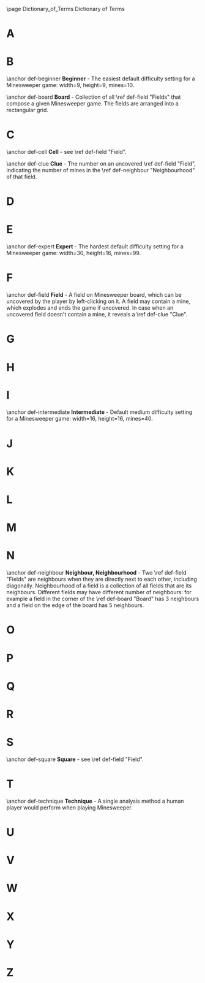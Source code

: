 \page Dictionary_of_Terms Dictionary of Terms

# A



# B

\anchor def-beginner
**Beginner** - The easiest default difficulty setting for a Minesweeper game: width=9, height=9, mines=10.

\anchor def-board
**Board** - Collection of all \ref def-field "Fields" that compose a given Minesweeper game. The fields are arranged into a rectangular grid.

# C

\anchor def-cell
**Cell** - see \ref def-field "Field".

\anchor def-clue
**Clue** - The number on an uncovered \ref def-field "Field", indicating the number of mines in the \ref def-neighbour "Neighbourhood" of that field.

# D



# E

\anchor def-expert
**Expert** - The hardest default difficulty setting for a Minesweeper game: width=30, height=16, mines=99.

# F

\anchor def-field
**Field** - A field on Minesweeper board, which can be uncovered by the player by left-clicking on it. A field may contain a mine, which explodes and ends the game if uncovered. In case when an uncovered field doesn't contain a mine, it reveals a \ref def-clue "Clue".

# G



# H



# I

\anchor def-intermediate
**Intermediate** - Default medium difficulty setting for a Minesweeper game: width=16, height=16, mines=40.

# J



# K



# L



# M



# N

\anchor def-neighbour
**Neighbour, Neighbourhood** - Two \ref def-field "Fields" are neighbours when they are directly next to each other, including diagonally. Neighbourhood of a field is a collection of all fields that are its neighbours. Different fields may have different number of neighbours: for example a field in the corner of the \ref def-board "Board" has 3 neighbours and a field on the edge of the board has 5 neighbours.

# O



# P



# Q



# R



# S

\anchor def-square
**Square** - see \ref def-field "Field".

# T

\anchor def-technique
**Technique** - A single analysis method a human player would perform when playing Minesweeper.


# U



# V



# W



# X



# Y



# Z



